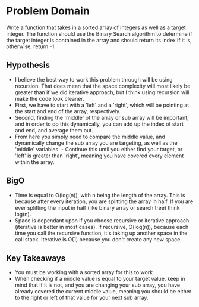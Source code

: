 # Problem Domain
Write a function that takes in a sorted array of integers as well as a target integer. The function should use the Binary Search algorithm to determine if the target integer is contained in the array and should return its index if it is, otherwise, return -1. 

## Hypothesis
- I believe the best way to work this problem through will be using recursion. That does mean that the space complexity will most likely be greater than if we did iterative approach, but I think using recursion will make the code look cleaner. 
- First, we have to start with a 'left' and a 'right', which will be pointing at the start and end of the array, respectively. 
- Second, finding the 'middle' of the array or sub array will be important, and in order to do this dynamically, you can add up the index of start and end, and average them out. 
- From here you simply need to compare the middle value, and dynamically change the sub array you are targeting, as well as the 'middle' variables. - Continue this until you either find your target, or 'left' is greater than 'right', meaning you have covered every element within the array.

## BigO
- Time is equal to O(log(n)), with n being the length of the array. This is because after every iteration, you are splitting the array in half. If you are ever splitting the input in half (like binary array or search tree) think log(n).
- Space is dependant upon if you choose recursive or iterative approach (iterative is better in most cases). If recursive, O(log(n)), because each time you call the recursive function, it's taking up another space in the call stack. Iterative is O(1) because you don't create any new space.

## Key Takeaways
- You must be working with a sorted array for this to work
- When checking if a middle value is equal to your target value, keep in mind that if it is not, and you are changing your sub array, you have already covered the current middle value, meaning you should be either to the right or left of that value for your next sub array.